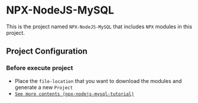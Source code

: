 # NPX-NodeJS-MySQL

This is the project named `NPX-NodeJS-MySQL` that includes `NPX` modules in this project.

## Project Configuration

### Before execute project

- Place the `file-location` that you want to download the modules and generate a new `Project`
- [`See more contents (npx-nodejs-mysql-tutorial)`](https://geshan.com.np/blog/2020/11/nodejs-mysql-tutorial/)
